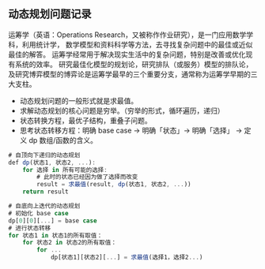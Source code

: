## 动态规划问题记录

运筹学（英语：Operations Research，又被称作作业研究），是一门应用数学学科，利用统计学， 数学模型和资料科学等方法，去寻找复杂问题中的最佳或近似最佳的解答。
运筹学经常用于解决现实生活中的复杂问题，特别是改善或优化现有系统的效率。
研究最佳化模型的规划论，研究排队（或服务）模型的排队论，及研究博弈模型的博弈论是运筹学最早的三个重要分支，通常称为运筹学早期的三大支柱。


- 动态规划问题的一般形式就是求最值。
- 求解动态规划的核心问题是穷举。（穷举的形式，循环遍历，递归）
- 状态转换方程，最优子结构，重叠子问题。
- 思考状态转移方程：明确 base case -> 明确「状态」-> 明确「选择」 -> 定义 dp 数组/函数的含义。

```js
# 自顶向下递归的动态规划
def dp(状态1, 状态2, ...):
    for 选择 in 所有可能的选择:
        # 此时的状态已经因为做了选择而改变
        result = 求最值(result, dp(状态1, 状态2, ...))
    return result

# 自底向上迭代的动态规划
# 初始化 base case
dp[0][0][...] = base case
# 进行状态转移
for 状态1 in 状态1的所有取值：
    for 状态2 in 状态2的所有取值：
        for ...
            dp[状态1][状态2][...] = 求最值(选择1，选择2...)
```